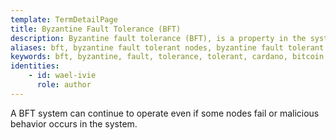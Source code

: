 ```yaml
---
template: TermDetailPage
title: Byzantine Fault Tolerance (BFT)
description: Byzantine fault tolerance (BFT), is a property in the system that ensures there is resistance to certain types of failures.
aliases: bft, byzantine fault tolerant nodes, byzantine fault tolerant blockchains, byzantine fault tolerant algorithms
keywords: bft, byzantine, fault, tolerance, tolerant, cardano, bitcoin, ethereum
identities: 
    - id: wael-ivie
      role: author
---
```


A BFT system can continue to operate even if some nodes fail or malicious behavior occurs in the system.

